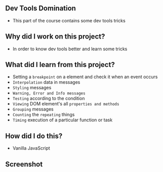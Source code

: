 ## Dev Tools Domination
- This part of the course contains some dev tools tricks

## Why did I work on this project?
- In order to know dev tools better and learn some tricks

## What did I learn from this project?
- Setting a `breakpoint` on a element and check it when an event occurs
- `Interpolation` data in messages
- `Styling` messages
- `Warning, Error and Info messages`
- `Testing` according to the condition
- `Viewing` DOM element's all `properties and methods`
- `Grouping` messages
- `Counting` the `repeating` things
- `Timing` execution of a particular function or task

## How did I do this?
- Vanilla JavaScript

## Screenshot